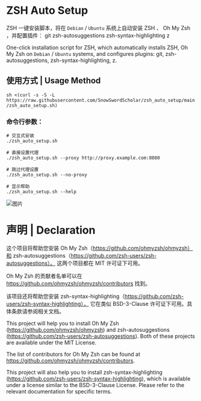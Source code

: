 # ZSH Auto Setup
ZSH 一键安装脚本，将在 `Debian` / `Ubuntu` 系统上自动安装 ZSH 、 Oh My Zsh ，并配置插件： git zsh-autosuggestions zsh-syntax-highlighting z    
  
One-click installation script for ZSH, which automatically installs ZSH, Oh My Zsh on `Debian` / `Ubuntu` systems, and configures plugins: git, zsh-autosuggestions, zsh-syntax-highlighting, z.
## 使用方式 | Usage Method
`sh <(curl -s -S -L https://raw.githubusercontent.com/SnowSwordScholar/zsh_auto_setup/main/zsh_auto_setup.sh)`

### 命令行参数：
```
# 交互式安装
./zsh_auto_setup.sh

# 直接设置代理
./zsh_auto_setup.sh --proxy http://proxy.example.com:8080

# 跳过代理设置
./zsh_auto_setup.sh --no-proxy

# 显示帮助
./zsh_auto_setup.sh --help
```
  
  
![图片](https://github.com/SnowSwordScholar/zsh_auto_setup/assets/73566969/a2f6950f-086e-486e-8bd4-69add871591a)

# 声明 | Declaration
这个项目将帮助您安装 Oh My Zsh（https://github.com/ohmyzsh/ohmyzsh）和 zsh-autosuggestions（https://github.com/zsh-users/zsh-autosuggestions）。
这两个项目都在 MIT 许可证下可用。

Oh My Zsh 的贡献者名单可以在 https://github.com/ohmyzsh/ohmyzsh/contributors 找到。

该项目还将帮助您安装 zsh-syntax-highlighting（https://github.com/zsh-users/zsh-syntax-highlighting），
它在类似 BSD-3-Clause 许可证下可用。具体条款请参阅相关文档。
  
  
    
This project will help you to install Oh My Zsh (https://github.com/ohmyzsh/ohmyzsh)  and zsh-autosuggestions (https://github.com/zsh-users/zsh-autosuggestions). 
Both of these projects are available under the MIT License.

The list of contributors for Oh My Zsh can be found at https://github.com/ohmyzsh/ohmyzsh/contributors. 

This project will also help you to install zsh-syntax-highlighting (https://github.com/zsh-users/zsh-syntax-highlighting), 
which is available under a license similar to the BSD-3-Clause License. Please refer to the relevant documentation for specific terms.
